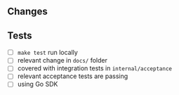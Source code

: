 ## Changes
<!-- Summary of your changes that are easy to understand -->

## Tests
<!-- 
How is this tested? Please see the checklist below and also describe any other relevant tests 
-->
- [ ] `make test` run locally
- [ ] relevant change in `docs/` folder
- [ ] covered with integration tests in `internal/acceptance`
- [ ] relevant acceptance tests are passing
- [ ] using Go SDK
